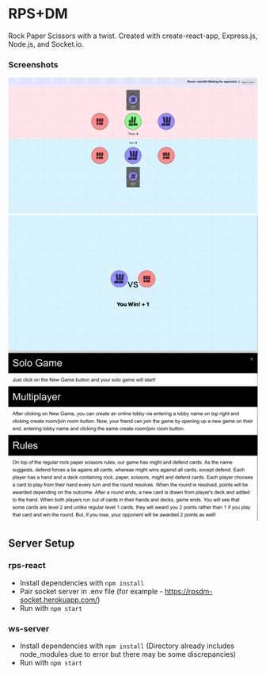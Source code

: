 # RPS+DM

Rock Paper Scissors with a twist. Created with create-react-app, Express.js, Node.js, and Socket.io.

### Screenshots

!['game screen'](/screenshots/s1.png)
!['turn result screen'](/screenshots/s2.png)
!['how-to/rules'](/screenshots/s3.png)

## Server Setup

### rps-react
- Install dependencies with ```npm install```
- Pair socket server in .env file (for example - https://rpsdm-socket.herokuapp.com/)
- Run with ```npm start```

### ws-server
- Install dependencies with ```npm install``` (Directory already includes node_modules due to error but there may be some discrepancies)
- Run with ```npm start```